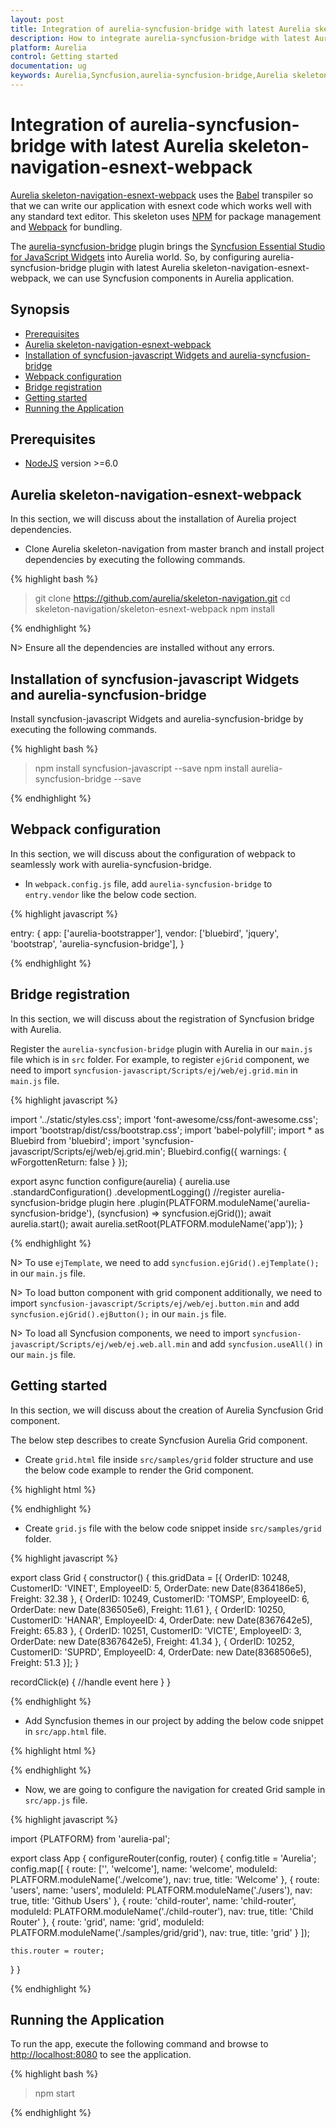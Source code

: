 ```yaml
---
layout: post
title: Integration of aurelia-syncfusion-bridge with latest Aurelia skeleton-navigation-esnext-webpack
description: How to integrate aurelia-syncfusion-bridge with latest Aurelia skeleton-navigation-esnext-webpack
platform: Aurelia
control: Getting started
documentation: ug
keywords: Aurelia,Syncfusion,aurelia-syncfusion-bridge,Aurelia skeleton-navigation-esnext-webpack
---
```

# Integration of aurelia-syncfusion-bridge with latest Aurelia skeleton-navigation-esnext-webpack

[Aurelia skeleton-navigation-esnext-webpack](https://github.com/aurelia/skeleton-navigation/tree/master/skeleton-esnext-webpack) uses the [Babel](https://babeljs.io/) transpiler so that we can write our application with esnext code which works well with any standard text editor. This skeleton uses [NPM](https://www.npmjs.com/) for package management and [Webpack](https://webpack.github.io/) for bundling.

The [aurelia-syncfusion-bridge](https://github.com/aurelia-ui-toolkits/aurelia-syncfusion-bridge) plugin brings the [Syncfusion Essential Studio for JavaScript Widgets](https://github.com/syncfusion/JavaScript-Widgets) into Aurelia world. So, by configuring aurelia-syncfusion-bridge plugin with latest Aurelia skeleton-navigation-esnext-webpack, we can use Syncfusion components in Aurelia application.

## Synopsis

* [Prerequisites](#prerequisites)
* [Aurelia skeleton-navigation-esnext-webpack](#aurelia-skeleton-navigation-esnext-webpack)
* [Installation of syncfusion-javascript Widgets and aurelia-syncfusion-bridge](#installation-of-syncfusion-javascript-widgets-and-aurelia-syncfusion-bridge)
* [Webpack configuration](#webpack-configuration)
* [Bridge registration](#bridge-registration)
* [Getting started](#getting-started)
* [Running the Application](#running-the-application)

## Prerequisites

*	[NodeJS](https://nodejs.org/en/) version >=6.0

## Aurelia skeleton-navigation-esnext-webpack

In this section, we will discuss about the installation of Aurelia project dependencies.

*   Clone Aurelia skeleton-navigation from master branch and install project dependencies by executing the following commands.

{% highlight bash %}

> git clone https://github.com/aurelia/skeleton-navigation.git
> cd skeleton-navigation/skeleton-esnext-webpack
> npm install

{% endhighlight %}

N> Ensure all the dependencies are installed without any errors.

## Installation of syncfusion-javascript Widgets and aurelia-syncfusion-bridge

Install syncfusion-javascript Widgets and aurelia-syncfusion-bridge by executing the following commands.

{% highlight bash %}

> npm install syncfusion-javascript --save
> npm install aurelia-syncfusion-bridge --save

{% endhighlight %}

## Webpack configuration

In this section, we will discuss about the configuration of webpack to seamlessly work with aurelia-syncfusion-bridge.

*   In `webpack.config.js` file, add `aurelia-syncfusion-bridge` to `entry.vendor` like the below code section.

{% highlight javascript %}

entry: {
    app: ['aurelia-bootstrapper'],
    vendor: ['bluebird', 'jquery', 'bootstrap', 'aurelia-syncfusion-bridge'],
  }

{% endhighlight %}

## Bridge registration

In this section, we will discuss about the registration of Syncfusion bridge with Aurelia.

Register the `aurelia-syncfusion-bridge` plugin with Aurelia in our `main.js` file which is in `src` folder. For example, to register `ejGrid` component, we need to import `syncfusion-javascript/Scripts/ej/web/ej.grid.min` in `main.js` file.

{% highlight javascript %}

import '../static/styles.css';
import 'font-awesome/css/font-awesome.css';
import 'bootstrap/dist/css/bootstrap.css';
import 'babel-polyfill';
import * as Bluebird from 'bluebird';
import 'syncfusion-javascript/Scripts/ej/web/ej.grid.min';
Bluebird.config({ warnings: { wForgottenReturn: false } });

export async function configure(aurelia) {
    aurelia.use
        .standardConfiguration()
        .developmentLogging()
        //register aurelia-syncfusion-bridge plugin here
        .plugin(PLATFORM.moduleName('aurelia-syncfusion-bridge'), (syncfusion) => syncfusion.ejGrid());
    await aurelia.start();
    await aurelia.setRoot(PLATFORM.moduleName('app'));
}

{% endhighlight %}

N> To use `ejTemplate`, we need to add `syncfusion.ejGrid().ejTemplate();` in our `main.js` file.

N> To load button component with grid component additionally, we need to import `syncfusion-javascript/Scripts/ej/web/ej.button.min` and add `syncfusion.ejGrid().ejButton();` in our `main.js` file.

N> To load all Syncfusion components, we need to import `syncfusion-javascript/Scripts/ej/web/ej.web.all.min` and add `syncfusion.useAll()` in our `main.js` file.

## Getting started

In this section, we will discuss about the creation of Aurelia Syncfusion Grid component.

The below step describes to create Syncfusion Aurelia Grid component.

* Create `grid.html` file inside `src/samples/grid` folder structure and use the below code example to render the Grid component.

{% highlight html %}

<template>
    <div>
        <ej-grid e-data-source.two-way="gridData" e-allow-paging=true e-allow-sorting=true e-on-record-click.delegate="recordClick($event.detail)">
            <ej-column e-field="OrderID" e-header-text="Order ID" e-text-align="right"></ej-column>
            <ej-column e-field="CustomerID" e-header-text="Customer ID"></ej-column>
            <ej-column e-field="EmployeeID" e-header-text="Employee ID" e-text-align="right"></ej-column>
            <ej-column e-field="Freight" e-header-text="Freight" e-format="{0:C}" e-text-align="right"></ej-column>
            <ej-column e-field="OrderDate" e-header-text="Order Date" e-format="{0:MM/dd/yyyy}" e-text-align="right"></ej-column>
        </ej-grid>
    </div>
</template>

{% endhighlight %}

* Create `grid.js` file with the below code snippet inside `src/samples/grid` folder.

{% highlight javascript %}

export class Grid {
  constructor() {
    this.gridData = [{
      OrderID: 10248, CustomerID: 'VINET', EmployeeID: 5,
      OrderDate: new Date(8364186e5), Freight: 32.38
    },
    {
      OrderID: 10249, CustomerID: 'TOMSP', EmployeeID: 6,
      OrderDate: new Date(836505e6), Freight: 11.61
    },
    {
      OrderID: 10250, CustomerID: 'HANAR', EmployeeID: 4,
      OrderDate: new Date(8367642e5), Freight: 65.83
    },
    {
      OrderID: 10251, CustomerID: 'VICTE', EmployeeID: 3,
      OrderDate: new Date(8367642e5), Freight: 41.34
    },
    {
      OrderID: 10252, CustomerID: 'SUPRD', EmployeeID: 4,
      OrderDate: new Date(8368506e5), Freight: 51.3
    }];
  }

  recordClick(e) {
    //handle event here
  }
}

{% endhighlight %}

* Add Syncfusion themes in our project by adding the below code snippet in `src/app.html` file.

{% highlight html %}

<template>
    <require from="./nav-bar.html"></require>
    <!--Add Syncfusion JavaScript themes here-->
    <require from="syncfusion-javascript/Content/ej/web/bootstrap-theme/ej.web.all.min.css"></require>
    <require from="syncfusion-javascript/Content/ej/web/responsive-css/ej.responsive.css"></require>
    <nav-bar router.bind="router"></nav-bar>

    <div class="page-host">
        <router-view></router-view>
    </div>
</template>

{% endhighlight %}

* Now, we are going to configure the navigation for created Grid sample in `src/app.js` file.

{% highlight javascript %}

import {PLATFORM} from 'aurelia-pal';

export class App {
  configureRouter(config, router) {
    config.title = 'Aurelia';
    config.map([
      { route: ['', 'welcome'], name: 'welcome',      moduleId: PLATFORM.moduleName('./welcome'),           nav: true, title: 'Welcome' },
      { route: 'users',         name: 'users',        moduleId: PLATFORM.moduleName('./users'),             nav: true, title: 'Github Users' },
      { route: 'child-router',  name: 'child-router', moduleId: PLATFORM.moduleName('./child-router'),      nav: true, title: 'Child Router' },
      { route: 'grid',          name: 'grid',         moduleId: PLATFORM.moduleName('./samples/grid/grid'), nav: true, title: 'grid' }
    ]);

    this.router = router;
  }
}

{% endhighlight %}

## Running the Application

To run the app, execute the following command and browse to [http://localhost:8080](http://localhost:8080) to see the application.

{% highlight bash %}

> npm start

{% endhighlight %}